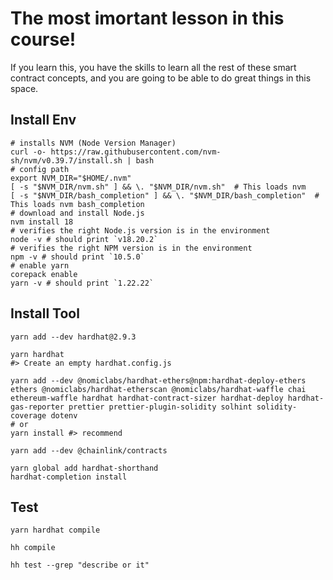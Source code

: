 # The most imortant lesson in this course!

If you learn this, you have the skills to learn all the rest of these smart contract concepts, and you are going to be able to do great things in this space.

## Install Env

```shell
# installs NVM (Node Version Manager)
curl -o- https://raw.githubusercontent.com/nvm-sh/nvm/v0.39.7/install.sh | bash
# config path
export NVM_DIR="$HOME/.nvm"
[ -s "$NVM_DIR/nvm.sh" ] && \. "$NVM_DIR/nvm.sh"  # This loads nvm
[ -s "$NVM_DIR/bash_completion" ] && \. "$NVM_DIR/bash_completion"  # This loads nvm bash_completion
# download and install Node.js
nvm install 18
# verifies the right Node.js version is in the environment
node -v # should print `v18.20.2`
# verifies the right NPM version is in the environment
npm -v # should print `10.5.0`
# enable yarn
corepack enable
yarn -v # should print `1.22.22`
```

## Install Tool

```shell
yarn add --dev hardhat@2.9.3

yarn hardhat
#> Create an empty hardhat.config.js

yarn add --dev @nomiclabs/hardhat-ethers@npm:hardhat-deploy-ethers ethers @nomiclabs/hardhat-etherscan @nomiclabs/hardhat-waffle chai ethereum-waffle hardhat hardhat-contract-sizer hardhat-deploy hardhat-gas-reporter prettier prettier-plugin-solidity solhint solidity-coverage dotenv
# or
yarn install #> recommend

yarn add --dev @chainlink/contracts

yarn global add hardhat-shorthand
hardhat-completion install
```

## Test

```shell
yarn hardhat compile

hh compile

hh test --grep "describe or it"
```
